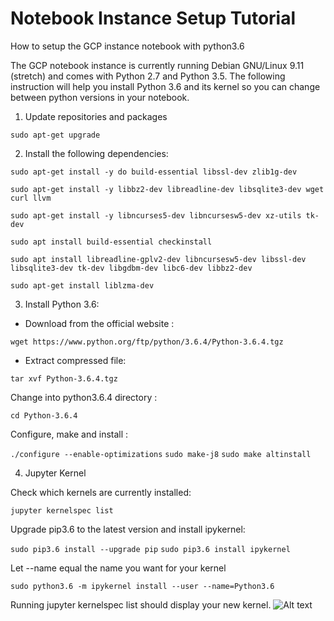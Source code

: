 # Notebook Instance Setup Tutorial
How to setup the GCP instance notebook with python3.6

The GCP notebook instance is currently running Debian GNU/Linux 9.11 (stretch) and comes with Python 2.7 and Python 3.5. The following instruction will help you install Python 3.6 and its kernel so you can change between python versions in your notebook.

1. Update repositories and packages

```sudo apt-get upgrade```

2. Install the following dependencies:

```sudo apt-get install -y do build-essential libssl-dev zlib1g-dev```

```sudo apt-get install -y libbz2-dev libreadline-dev libsqlite3-dev wget curl llvm```

```sudo apt-get install -y libncurses5-dev libncursesw5-dev xz-utils tk-dev```

```sudo apt install build-essential checkinstall```

```sudo apt install libreadline-gplv2-dev libncursesw5-dev libssl-dev libsqlite3-dev tk-dev libgdbm-dev libc6-dev libbz2-dev```

```sudo apt-get install liblzma-dev```

3. Install Python 3.6:

* Download from the official website :

```wget https://www.python.org/ftp/python/3.6.4/Python-3.6.4.tgz```

- Extract compressed file:

```tar xvf Python-3.6.4.tgz```

Change into python3.6.4 directory :

```cd Python-3.6.4```

Configure, make and install :

```./configure --enable-optimizations```
```sudo make-j8```
```sudo make altinstall```

4. Jupyter Kernel

Check which kernels are currently installed:

```jupyter kernelspec list```

Upgrade pip3.6 to the latest version and install ipykernel:

```sudo pip3.6 install --upgrade pip```
```sudo pip3.6 install ipykernel```

Let --name equal the name you want for your kernel

```sudo python3.6 -m ipykernel install --user --name=Python3.6```

Running jupyter kernelspec list should display your new kernel.
![Alt text](/images/kernelsnip.PNG?raw=true "Kernelspec output")

